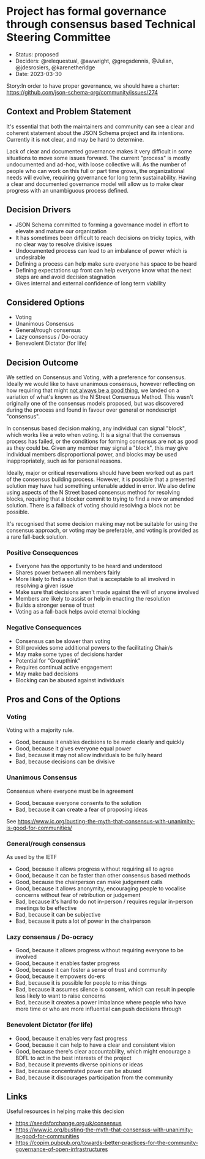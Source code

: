 # Project has formal governance through consensus based Technical Steering Committee

* Status: proposed
* Deciders: @relequestual, @awwright, @gregsdennis, @Julian, @jdesrosiers, @karenetheridge
* Date: 2023-03-30

Story:In order to have proper governance, we should have a charter: https://github.com/json-schema-org/community/issues/274

## Context and Problem Statement

It's essential that both the maintainers and community can see a clear and coherent statement about the JSON Schema project and its intentions. Currently it is not clear, and may be hard to determine.

Lack of clear and documented governance makes it very difficult in some situations to move some issues forward. The current "process" is mostly undocumented and ad-hoc, with loose collective will.
As the number of people who can work on this full or part time grows, the organizational needs will evolve, requiring governance for long term sustainability.
Having a clear and documented governance model will allow us to make clear progress with an unambiguous process defined.

## Decision Drivers <!-- optional -->

- JSON Schema committed to forming a governance model in effort to elevate and mature our organization
- It has sometimes been difficult to reach decisions on tricky topics, with no clear way to resolve divisive issues
- Undocumented process can lead to an imbalance of power which is undesirable
- Defining a process can help make sure everyone has space to be heard
- Defining expectations up front can help everyone know what the next steps are and avoid decision stagnation
- Gives internal and external confidence of long term viability

## Considered Options

- Voting
- Unanimous Consensus
- General/rough consensus
- Lazy consensus / Do-ocracy
- Benevolent Dictator (for life)

## Decision Outcome

We settled on Consensus and Voting, with a preference for consensus. Ideally we would like to have unanimous consensus, however reflecting on how requiring that might [not always be a good thing](https://www.ic.org/busting-the-myth-that-consensus-with-unanimity-is-good-for-communities/), we landed on a variation of what's known as the N Street Consensus Method. This wasn't originally one of the consensus models proposed, but was discovered during the process and found in favour over general or nondescript "consensus".

In consensus based decision making, any individual can signal "block", which works like a veto when voting. It is a signal that the consensus process has failed, or the conditions for forming consensus are not as good as they could be. Given any member may signal a "block", this may give individual members disproportional power, and blocks may be used inappropriately, such as for personal reasons.

Ideally, major or critical reservations should have been worked out as part of the consensus building process. However, it is possible that a presented solution may have had something untenable added in error. We also define using aspects of the N Street based consensus method for resolving blocks, requiring that a blocker commit to trying to find a new or amended solution. There is a fallback of voting should resolving a block not be possible.

It's recognised that some decision making may not be suitable for using the consensus approach, or voting may be preferable, and voting is provided as a rare fall-back solution.

### Positive Consequences <!-- optional -->

- Everyone has the opportunity to be heard and understood
- Shares power between all members fairly
- More likely to find a solution that is acceptable to all involved in resolving a given issue
- Make sure that decisions aren't made against the will of anyone involved
- Members are likely to assist or help in enacting the resolution
- Builds a stronger sense of trust
- Voting as a fall-back helps avoid eternal blocking

### Negative Consequences <!-- optional -->

- Consensus can be slower than voting
- Still provides some additional powers to the facilitating Chair/s
- May make some types of decisions harder
- Potential for "Groupthink"
- Requires continual active engagement
- May make bad decisions
- Blocking can be abused against individuals

## Pros and Cons of the Options <!-- optional -->

### Voting

Voting with a majority rule.

- Good, because it enables decisions to be made clearly and quickly
- Good, because it gives everyone equal power
- Bad, because it may not allow individuals to be fully heard
- Bad, because decisions can be divisive

### Unanimous Consensus

Consensus where everyone must be in agreement

- Good, because everyone consents to the solution
- Bad, because it can create a fear of proposing ideas

See https://www.ic.org/busting-the-myth-that-consensus-with-unanimity-is-good-for-communities/

### General/rough consensus

As used by the IETF

- Good, because it allows progress without requiring all to agree
- Good, because it can be faster than other consensus based methods
- Good, because the chairperson can make judgement calls
- Good, because it allows anonymity, encouraging people to vocalise concerns without fear of retribution or judgement
- Bad, because it's hard to do not in-person / requires regular in-person meetings to be effective
- Bad, because it can be subjective
- Bad, because it puts a lot of power in the chairperson

### Lazy consensus / Do-ocracy

- Good, because it allows progress without requiring everyone to be involved
- Good, because it enables faster progress
- Good, because it can foster a sense of trust and community
- Good, because it empowers do-ers
- Bad, because it is possible for people to miss things
- Bad, because it assumes silence is consent, which can result in people less likely to want to raise concerns
- Bad, because it creates a power imbalance where people who have more time or who are more influential can push decisions through

### Benevolent Dictator (for life)

- Good, because it enables very fast progress
- Good, because it can help to have a clear and consistent vision
- Good, because there's clear accountability, which might encourage a BDFL to act in the best interests of the project
- Bad, because it prevents diverse opinions or ideas
- Bad, because concentrated power can be abused
- Bad, because it discourages participation from the community

## Links <!-- optional -->

Useful resources in helping make this decision

- https://seedsforchange.org.uk/consensus
- https://www.ic.org/busting-the-myth-that-consensus-with-unanimity-is-good-for-communities
- https://copim.pubpub.org/towards-better-practices-for-the-community-governance-of-open-infrastructures